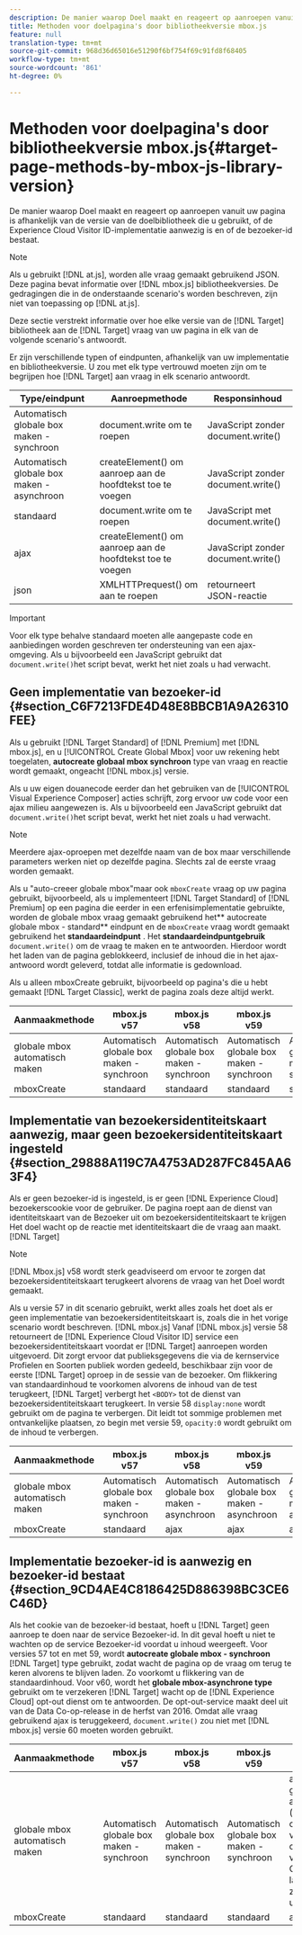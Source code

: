 ```yaml
---
description: De manier waarop Doel maakt en reageert op aanroepen vanuit uw pagina is afhankelijk van de versie van de doelbibliotheek die u gebruikt, of de Experience Cloud Visitor ID-implementatie aanwezig is en of de bezoeker-id bestaat.
title: Methoden voor doelpagina's door bibliotheekversie mbox.js
feature: null
translation-type: tm+mt
source-git-commit: 968d36d65016e51290f6bf754f69c91fd8f68405
workflow-type: tm+mt
source-wordcount: '861'
ht-degree: 0%

---
```



# Methoden voor doelpagina&#39;s door bibliotheekversie mbox.js{#target-page-methods-by-mbox-js-library-version}

De manier waarop Doel maakt en reageert op aanroepen vanuit uw pagina is afhankelijk van de versie van de doelbibliotheek die u gebruikt, of de Experience Cloud Visitor ID-implementatie aanwezig is en of de bezoeker-id bestaat.

>[!NOTE]
>
>Als u gebruikt [!DNL at.js], worden alle vraag gemaakt gebruikend JSON. Deze pagina bevat informatie over [!DNL mbox.js] bibliotheekversies. De gedragingen die in de onderstaande scenario&#39;s worden beschreven, zijn niet van toepassing op [!DNL at.js].

Deze sectie verstrekt informatie over hoe elke versie van de [!DNL Target] bibliotheek aan de [!DNL Target] vraag van uw pagina in elk van de volgende scenario&#39;s antwoordt.

Er zijn verschillende typen of eindpunten, afhankelijk van uw implementatie en bibliotheekversie. U zou met elk type vertrouwd moeten zijn om te begrijpen hoe [!DNL Target] aan vraag in elk scenario antwoordt.

| Type/eindpunt | Aanroepmethode | Responsinhoud |
|--- |--- |--- |
| Automatisch globale box maken - synchroon | document.write om te roepen | JavaScript zonder document.write() |
| Automatisch globale box maken - asynchroon | createElement() om aanroep aan de hoofdtekst toe te voegen | JavaScript zonder document.write() |
| standaard | document.write om te roepen | JavaScript met document.write() |
| ajax | createElement() om aanroep aan de hoofdtekst toe te voegen | JavaScript zonder document.write() |
| json | XMLHTTPrequest() om aan te roepen | retourneert JSON-reactie |

>[!IMPORTANT]
>
>Voor elk type behalve standaard moeten alle aangepaste code en aanbiedingen worden geschreven ter ondersteuning van een ajax-omgeving. Als u bijvoorbeeld een JavaScript gebruikt dat `document.write()`het script bevat, werkt het niet zoals u had verwacht.

## Geen implementatie van bezoeker-id {#section_C6F7213FDE4D48E8BBCB1A9A26310FEE}

Als u gebruikt [!DNL Target Standard] of [!DNL Premium] met [!DNL mbox.js], en u [!UICONTROL Create Global Mbox] voor uw rekening hebt toegelaten, **autocreate globaal mbox synchroon** type van vraag en reactie wordt gemaakt, ongeacht [!DNL mbox.js] versie.

Als u uw eigen douanecode eerder dan het gebruiken van de [!UICONTROL Visual Experience Composer] acties schrijft, zorg ervoor uw code voor een ajax milieu aangewezen is. Als u bijvoorbeeld een JavaScript gebruikt dat `document.write()`het script bevat, werkt het niet zoals u had verwacht.

>[!NOTE]
>
>Meerdere ajax-oproepen met dezelfde naam van de box maar verschillende parameters werken niet op dezelfde pagina. Slechts zal de eerste vraag worden gemaakt.

Als u &quot;auto-creeer globale mbox&quot;maar ook `mboxCreate` vraag op uw pagina gebruikt, bijvoorbeeld, als u implementeert [!DNL Target Standard] of [!DNL Premium] op een pagina die eerder in een erfenisimplementatie gebruikte, worden de globale mbox vraag gemaakt gebruikend het** autocreate globale mbox - standard** eindpunt en de `mboxCreate` vraag wordt gemaakt gebruikend het **standaardeindpunt** . Het **standaardeindpuntgebruik** `document.write()` om de vraag te maken en te antwoorden. Hierdoor wordt het laden van de pagina geblokkeerd, inclusief de inhoud die in het ajax-antwoord wordt geleverd, totdat alle informatie is gedownload.

Als u alleen mboxCreate gebruikt, bijvoorbeeld op pagina&#39;s die u hebt gemaakt [!DNL Target Classic], werkt de pagina zoals deze altijd werkt.

| Aanmaakmethode | mbox.js v57 | mbox.js v58 | mbox.js v59 | mbox.js v60 |
|---|---|---|---|---|
| globale mbox automatisch maken | Automatisch globale box maken - synchroon | Automatisch globale box maken - synchroon | Automatisch globale box maken - synchroon | Automatisch globale box maken - synchroon |
| mboxCreate | standaard | standaard | standaard | standaard |

## Implementatie van bezoekersidentiteitskaart aanwezig, maar geen bezoekersidentiteitskaart ingesteld {#section_29888A119C7A4753AD287FC845AA63F4}

Als er geen bezoeker-id is ingesteld, is er geen [!DNL Experience Cloud] bezoekerscookie voor de gebruiker. De pagina roept aan de dienst van identiteitskaart van de Bezoeker uit om bezoekersidentiteitskaart te krijgen Het doel wacht op de reactie met identiteitskaart die de vraag aan maakt. [!DNL Target]

>[!NOTE]
>
>[!DNL Mbox.js] v58 wordt sterk geadviseerd om ervoor te zorgen dat bezoekersidentiteitskaart terugkeert alvorens de vraag van het Doel wordt gemaakt.

Als u versie 57 in dit scenario gebruikt, werkt alles zoals het doet als er geen implementatie van bezoekersidentiteitskaart is, zoals die in het vorige scenario wordt beschreven. [!DNL mbox.js] Vanaf [!DNL mbox.js] versie 58 retourneert de [!DNL Experience Cloud Visitor ID] service een bezoekersidentiteitskaart voordat er [!DNL Target] aanroepen worden uitgevoerd. Dit zorgt ervoor dat publieksgegevens die via de kernservice Profielen en Soorten publiek worden gedeeld, beschikbaar zijn voor de eerste [!DNL Target] oproep in de sessie van de bezoeker. Om flikkering van standaardinhoud te voorkomen alvorens de inhoud van de test terugkeert, [!DNL Target] verbergt het `<BODY>` tot de dienst van bezoekersidentiteitskaart terugkeert. In versie 58 `display:none` wordt gebruikt om de pagina te verbergen. Dit leidt tot sommige problemen met ontvankelijke plaatsen, zo begin met versie 59, `opacity:0` wordt gebruikt om de inhoud te verbergen.

| Aanmaakmethode | mbox.js v57 | mbox.js v58 | mbox.js v59 | mbox.js v60 |
|---|---|---|---|---|
| globale mbox automatisch maken | Automatisch globale box maken - synchroon | Automatisch globale box maken - asynchroon | Automatisch globale box maken - asynchroon | Automatisch globale box maken - asynchroon |
| mboxCreate | standaard | ajax | ajax | ajax |

## Implementatie bezoeker-id is aanwezig en bezoeker-id bestaat {#section_9CD4AE4C8186425D886398BC3CE6C46D}

Als het cookie van de bezoeker-id bestaat, hoeft u [!DNL Target] geen aanroep te doen naar de service Bezoeker-id. In dit geval hoeft u niet te wachten op de service Bezoeker-id voordat u inhoud weergeeft. Voor versies 57 tot en met 59, wordt **autocreate globale mbox - synchroon** [!DNL Target] type gebruikt, zodat wacht de pagina op de vraag om terug te keren alvorens te blijven laden. Zo voorkomt u flikkering van de standaardinhoud. Voor v60, wordt het **globale mbox-asynchrone type** gebruikt om te verzekeren [!DNL Target] wacht op de [!DNL Experience Cloud] opt-out dienst om te antwoorden. De opt-out-service maakt deel uit van de Data Co-op-release in de herfst van 2016. Omdat alle vraag gebruikend ajax is teruggekeerd, `document.write()` zou niet met [!DNL mbox.js] versie 60 moeten worden gebruikt.

| Aanmaakmethode | mbox.js v57 | mbox.js v58 | mbox.js v59 | mbox.js v60 |
|---|---|---|---|---|
| globale mbox automatisch maken | Automatisch globale box maken - synchroon | Automatisch globale box maken - synchroon | Automatisch globale box maken - synchroon | autocreate global mbox - asynchroon (ter ondersteuning van de ontwikkeling van de Data Co-op, die later in 2016 zal worden uitgebracht) |
| mboxCreate | standaard | standaard | standaard | ajax |